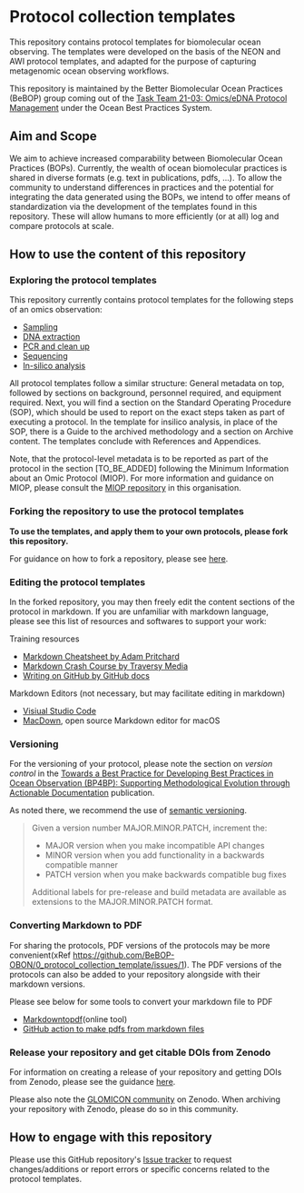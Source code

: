 # Protocol collection templates

This repository contains protocol templates for biomolecular ocean observing. The templates were developed on the basis of the NEON and AWI protocol templates, and adapted for the purpose of capturing metagenomic ocean observing workflows. 

This repository is maintained by the Better Biomolecular Ocean Practices (BeBOP) group coming out of the [Task Team 21-03: Omics/eDNA Protocol Management](https://www.oceanbestpractices.org/about/task-teams/obps-task-team-21-03-omics-edna-protocol-management/) under the Ocean Best Practices System.

## Aim and Scope
We aim to achieve increased comparability between Biomolecular Ocean Practices (BOPs). Currently, the wealth of ocean biomolecular practices is shared in diverse formats (e.g. text in publications, pdfs, ...). To allow the community to understand differences in practices and the potential for integrating the data generated using the BOPs, we intend to offer means of standardization via the development of the templates found in this repository. These will allow humans to more efficiently (or at all) log and compare protocols at scale.

## How to use the content of this repository

### Exploring the protocol templates
This repository currently contains protocol templates for the following steps of an omics observation:
- [Sampling](https://github.com/BeBOP-OBON/0_protocol_collection_template/blob/main/protocol_template_sampling.md)
- [DNA extraction](https://github.com/BeBOP-OBON/0_protocol_collection_template/blob/main/protocol_template_DNA_extraction.md)
- [PCR and clean up](https://github.com/BeBOP-OBON/0_protocol_collection_template/blob/main/protocol_template_PCR.md)
- [Sequencing](https://github.com/BeBOP-OBON/0_protocol_collection_template/blob/main/protocol_template_sequencing.md)
- [In-silico analysis](https://github.com/BeBOP-OBON/0_protocol_collection_template/blob/main/protocol_template_insilico_analysis.md)

All protocol templates follow a similar structure: General metadata on top, followed by sections on background, personnel required, and equipment required. Next, you will find a section on the Standard Operating Procedure (SOP), which should be used to report on the exact steps taken as part of executing a protocol. In the template for insilico analysis, in place of the SOP, there is a Guide to the archived methodology and a section on Archive content. The templates conclude with References and Appendices.

Note, that the protocol-level metadata is to be reported as part of the protocol in the section [TO_BE_ADDED] following the Minimum Information about an Omic Protocol (MIOP). For more information and guidance on MIOP, please consult the [MIOP repository](https://github.com/BeBOP-OBON/miop) in this organisation.

### Forking the repository to use the protocol templates

**To use the templates, and apply them to your own protocols, please fork this repository.**

For guidance on how to fork a repository, please see [here](https://docs.github.com/en/get-started/quickstart/fork-a-repo).

### Editing the protocol templates
In the forked repository, you may then freely edit the content sections of the protocol in markdown. If you are unfamiliar with markdown language, please see this list of resources and softwares to support your work:

Training resources
- [Markdown Cheatsheet by Adam Pritchard](https://github.com/adam-p/markdown-here/wiki/Markdown-Cheatsheet)
- [Markdown Crash Course by Traversy Media](https://youtu.be/HUBNt18RFbo) 
- [Writing on GitHub by GitHub docs](https://docs.github.com/en/get-started/writing-on-github)

Markdown Editors (not necessary, but may facilitate editing in markdown)
- [Visiual Studio Code](https://code.visualstudio.com/Docs/languages/markdown)
- [MacDown](https://macdown.uranusjr.com), open source Markdown editor for macOS

### Versioning
For the versioning of your protocol, please note the section on _version control_ in the [Towards a Best Practice for Developing Best Practices in Ocean Observation (BP4BP): Supporting Methodological Evolution through Actionable Documentation](http://dx.doi.org/10.25607/OBP-781) publication. 

As noted there, we recommend the use of [semantic versioning](https://semver.org). 
> Given a version number MAJOR.MINOR.PATCH, increment the:
> - MAJOR version when you make incompatible API changes
> - MINOR version when you add functionality in a backwards compatible manner
> - PATCH version when you make backwards compatible bug fixes
>
> Additional labels for pre-release and build metadata are available as extensions to the MAJOR.MINOR.PATCH format.

### Converting Markdown to PDF
For sharing the protocols, PDF versions of the protocols may be more convenient(xRef https://github.com/BeBOP-OBON/0_protocol_collection_template/issues/1). The PDF versions of the protocols can also be added to your repository alongside with their markdown versions. 

Please see below for some tools to convert your markdown file to PDF
- [Markdowntopdf](https://www.markdowntopdf.com)(online tool)
- [GitHub action to make pdfs from markdown files](https://github.com/BaileyJM02/markdown-to-pdf)

### Release your repository and get citable DOIs from Zenodo

For information on creating a release of your repository and getting DOIs from Zenodo, please see the guidance [here](https://docs.github.com/en/repositories/archiving-a-github-repository/referencing-and-citing-content).

Please also note the [GLOMICON community](https://zenodo.org/communities/glomicon/) on Zenodo. When archiving your repository with Zenodo, please do so in this community.

## How to engage with this repository
Please use this GitHub repository's [Issue tracker](https://github.com/BeBOP-OBON/0_protocol_collection_template/issues) to request changes/additions or report errors or specific concerns related to the protocol templates.

